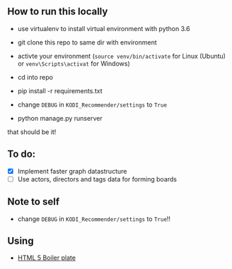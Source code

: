 ## How to run this locally

- use virtualenv to install virtual environment with python 3.6

- git clone this repo to same dir with environment

- activte your environment (`source venv/bin/activate` for Linux (Ubuntu) or `venv\Scripts\activat` for Windows)

- cd into repo 

- pip install -r requirements.txt

- change `DEBUG` in `KODI_Recommender/settings` to `True`

- python manage.py runserver

that should be it!

## To do:

- [x] Implement faster graph datastructure
- [ ] Use actors, directors and tags data for forming boards

## Note to self

- change `DEBUG` in `KODI_Recommender/settings` to `True`!!

## Using 

- [HTML 5 Boiler plate](https://github.com/h5bp/html5-boilerplate)
